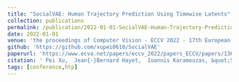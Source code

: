 ```yaml
---
title: "SocialVAE: Human Trajectory Prediction Using Timewise Latents"
collection: publications
permalink: /publication/2022-01-01-SocialVAE-Human-Trajectory-Prediction-Using-Timewise-Latents
date: 2022-01-01
venue: 'the proceedings of Computer Vision - ECCV 2022 - 17th European Conference, Tel Aviv, Israel, October 23-27, 2022, Proceedings, Part IV'
github: 'https://github.com/xupei0610/SocialVAE'
paperurl: 'https://www.ecva.net/papers/eccv_2022/papers_ECCV/papers/136640504.pdf'
citation: ' Pei Xu,  Jean{-}Bernard Hayet,  Ioannis Karamouzas, &quot;SocialVAE: Human Trajectory Prediction Using Timewise Latents.&quot; the proceedings of Computer Vision - ECCV 2022 - 17th European Conference, Tel Aviv, Israel, October 23-27, 2022, Proceedings, Part IV, 2022.'
tags: [conference,htp]
---
```

